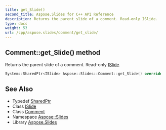 ```yaml
---
title: get_Slide()
second_title: Aspose.Slides for C++ API Reference
description: Returns the parent slide of a comment. Read-only ISlide.
type: docs
weight: 53
url: /cpp/aspose.slides/comment/get_slide/
---
```

## Comment::get_Slide() method


Returns the parent slide of a comment. Read-only [ISlide](../../islide/).

```cpp
System::SharedPtr<ISlide> Aspose::Slides::Comment::get_Slide() override
```

## See Also

* Typedef [SharedPtr](../../system/sharedptr/)
* Class [ISlide](../islide/)
* Class [Comment](./)
* Namespace [Aspose::Slides](../)
* Library [Aspose.Slides](../../)